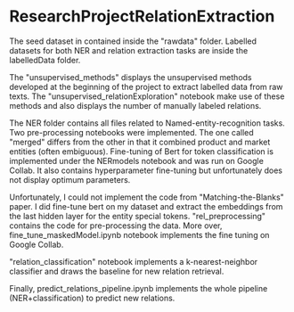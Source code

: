 # ResearchProjectRelationExtraction

The seed dataset in contained inside the "rawdata" folder. Labelled datasets for both NER and relation extraction tasks are inside the labelledData folder.

The "unsupervised_methods" displays the unsupervised methods developed at the beginning of the project to extract labelled data from raw texts. The "unsupervised_relationExploration" notebook make use of these methods and also displays the number of manually labeled relations.

The NER folder contains all files related to Named-entity-recognition tasks. Two pre-processing notebooks were implemented. The one called "merged" differs from the other in that it combined product and market entities (often embiguous). Fine-tuning of Bert for token classification is implemented under the NERmodels notebook and was run on Google Collab. It also contains hyperparameter fine-tuning but unfortunately does not display optimum parameters.

Unfortunately, I could not implement the code from "Matching-the-Blanks" paper. I did fine-tune bert on my dataset and extract the embeddings from the last hidden layer for the entity special tokens. "rel_preprocessing" contains the code for pre-processing the data. More over, fine_tune_maskedModel.ipynb notebook implements the fine tuning on Google Collab.

"relation_classification" notebook implements a k-nearest-neighbor classifier and draws the baseline for new relation retrieval.

Finally, predict_relations_pipeline.ipynb implements the whole pipeline (NER+classification) to predict new relations.
